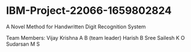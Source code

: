 # IBM-Project-22066-1659802824
A Novel Method for Handwritten Digit Recognition System


Team Members:
Vijay Krishna A B (team leader)
Harish B
Sree Sailesh K O
Sudarsan M S
